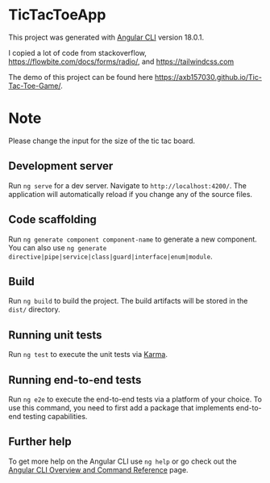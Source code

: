 # TicTacToeApp

This project was generated with [Angular CLI](https://github.com/angular/angular-cli) version 18.0.1.

I copied a lot of code from stackoverflow, https://flowbite.com/docs/forms/radio/, and https://tailwindcss.com

The demo of this project can be found here https://axb157030.github.io/Tic-Tac-Toe-Game/.
# Note
Please change the input for the size of the tic tac board.

## Development server

Run `ng serve` for a dev server. Navigate to `http://localhost:4200/`. The application will automatically reload if you change any of the source files.

## Code scaffolding

Run `ng generate component component-name` to generate a new component. You can also use `ng generate directive|pipe|service|class|guard|interface|enum|module`.

## Build

Run `ng build` to build the project. The build artifacts will be stored in the `dist/` directory.

## Running unit tests

Run `ng test` to execute the unit tests via [Karma](https://karma-runner.github.io).

## Running end-to-end tests

Run `ng e2e` to execute the end-to-end tests via a platform of your choice. To use this command, you need to first add a package that implements end-to-end testing capabilities.

## Further help

To get more help on the Angular CLI use `ng help` or go check out the [Angular CLI Overview and Command Reference](https://angular.dev/tools/cli) page.
